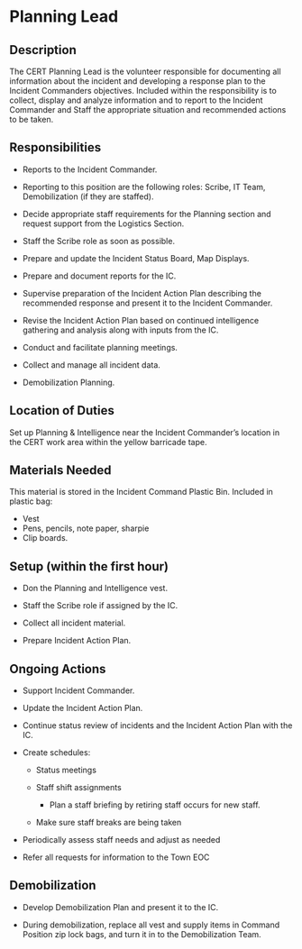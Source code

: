 # Planning Lead

## Description

The CERT Planning Lead is the volunteer responsible for documenting all information about the incident and developing a response plan to the Incident Commanders objectives. Included within the responsibility is to collect, display and analyze information and to report to the Incident Commander and Staff the appropriate situation and recommended actions to be taken.

## Responsibilities

* Reports to the Incident Commander.

* Reporting to this position are the following roles: Scribe, IT Team, Demobilization \(if they are staffed\).

* Decide appropriate staff requirements for the Planning section and request support from the Logistics Section.

* Staff the Scribe role as soon as possible.

* Prepare and update the Incident Status Board, Map Displays.

* Prepare and document reports for the IC.

* Supervise preparation of the Incident Action Plan describing the recommended response and present it to the Incident Commander.

* Revise the Incident Action Plan based on continued intelligence gathering and analysis along with inputs from the IC.

* Conduct and facilitate planning meetings.

* Collect and manage all incident data.

* Demobilization Planning.

## Location of Duties

Set up Planning & Intelligence near the Incident Commander’s location in the CERT work area within the yellow barricade tape.

## Materials Needed

This material is stored in the Incident Command Plastic Bin.  Included in plastic bag:

* Vest
* Pens, pencils, note paper, sharpie
* Clip boards.

## Setup \(within the first hour\)

* Don the Planning and Intelligence vest.

* Staff the Scribe role if assigned by the IC.

* Collect all incident material.

* Prepare Incident Action Plan.

## Ongoing Actions

* Support Incident Commander.

* Update the Incident Action Plan.

* Continue status review of incidents and the Incident Action Plan with the IC.

* Create schedules:

  * Status meetings

  * Staff shift assignments

    * Plan a staff briefing by retiring staff occurs for new staff.

  * Make sure staff breaks are being taken

* Periodically assess staff needs and adjust as needed

* Refer all requests for information to the Town EOC

## Demobilization

* Develop Demobilization Plan and present it to the IC.

* During demobilization, replace all vest and supply items in Command Position zip lock bags, and turn it in to the Demobilization Team.



